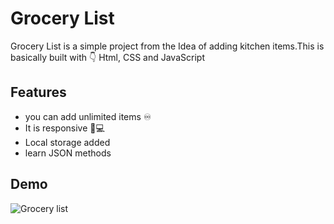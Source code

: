 
# Grocery List

Grocery List is a simple project from the Idea of adding kitchen items.This is basically built with 👇 Html, CSS and JavaScript


## Features

- you can add unlimited items ♾️
- It is responsive 📱💻
- Local storage added
- learn JSON methods





## Demo

![Grocery list](https://i.ibb.co/86vwwp6/Screenshot-124.png)

